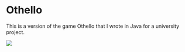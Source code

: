 # Othello
This is a version of the game Othello that I wrote in Java for a university project.

![](gameplay.gif)